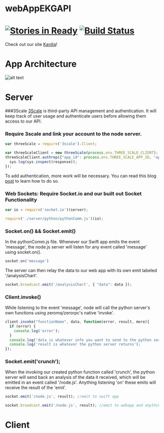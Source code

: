 webAppEKGAPI
============
[![Stories in Ready](https://badge.waffle.io/ekgapi/webappekgapi.png?label=ready&title=Ready)](https://waffle.io/ekgapi/webappekgapi) [![Build Status](https://travis-ci.org/EKGAPI/webAppEKGAPI.svg?branch=master)](https://travis-ci.org/EKGAPI/webAppEKGAPI)
===========

Check out our site [Kardia](http://kardia.io/)!

<!-- To view our commented code, please click [here](http://www.explainjs.com/explain?src=https%3A%2F%2Fraw.githubusercontent.com%2FEKGAPI%2FwebAppEKGAPI%2Fmaster%2Fdist%2FnewConcat.js)! -->

App Architecture
============
![alt text](http://res.cloudinary.com/kardia-io/image/upload/v1421366596/Screen_Shot_2015-01-15_at_4_02_38_PM_d3unqx.png "App Architecture")

Server
============
###3Scale
[3Scale](http://www.3scale.net/) is third-party API management and authentication. It will keep track of user usage and authenticate users before allowing them access to our API. 

### Require 3scale and link your account to the node server.
```javascript
var threeScale = require('3scale').Client;

var threeScaleClient = new threeScale(process.env.THREE_SCALE_CLIENT);
threeScaleClient.authrep({"app_id": process.env.THREE_SCALE_APP_ID, "app_key": process.env.THREE_SCALE_APP_KEY, "usage": { "hits": 1 } }, function(response){
  sys.log(sys.inspect(response));
});
```
To add authentication, more work will be necessary. You can read this blog [post](http://http://davidkae.azurewebsites.net/adding-3scale-to-your-node-js-server-2/) to learn how to do so.

### Web Sockets: Require Socket.io and our built out Socket Functionality
```javascript
var io = require('socket.io')(server);

require('./server/python/pythonComm.js')(io);
```

### Socket.on() && Socket.emit()
In the pythonComm.js file. Whenever our Swift app emits the event 'message', the node.js server will listen for any event called 'message' using socket.on().
```javascript
socket.on('message')
```
The server can then relay the data to our web app with its own emit labeled '/analysisChart'.
```javascript
socket.broadcast.emit('/analysisChart', { "data": data });
```

### Client.invoke()
While listening to the event 'message', node will call the python server's own functions using zeromq/zerorpc's native 'invoke'.
```javascript
client.invoke("functionName", data, function(error, result, more){
  if (error) {
    console.log('error');
  }
  console.log('data is whatever info you want to send to the python server')
  console.log('result is whatever the python server returns');
});
```

### Socket.emit('crunch');
When the invoking our created python function called 'crunch', the python server will send back an analysis of the data it received, which will be emitted in an event called '/node.js'. Anything listening 'on' these emits will receive the result of the 'emit'.
```javascript
socket.emit('/node.js', result); //emit to swift app

socket.broadcast.emit('/node.js', result); //emit to webapp and anything else listening
```









Client
============